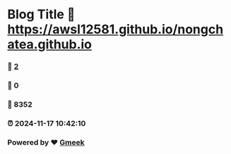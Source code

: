 # Blog Title :link: https://awsl12581.github.io/nongchatea.github.io 
### :page_facing_up: [2](https://awsl12581.github.io/nongchatea.github.io/tag.html) 
### :speech_balloon: 0 
### :hibiscus: 8352 
### :alarm_clock: 2024-11-17 10:42:10 
### Powered by :heart: [Gmeek](https://github.com/Meekdai/Gmeek)
